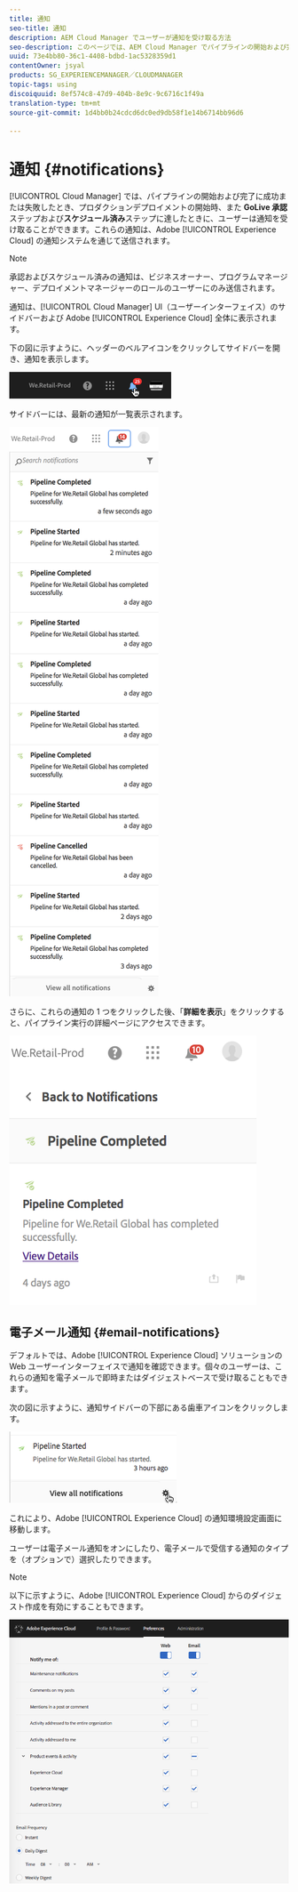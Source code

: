 ```yaml
---
title: 通知
seo-title: 通知
description: AEM Cloud Manager でユーザーが通知を受け取る方法
seo-description: このページでは、AEM Cloud Manager でパイプラインの開始および完了に成功または失敗したときにユーザーが通知を受け取る方法について説明します。
uuid: 73e4bb80-36c1-4408-bdbd-1ac5328359d1
contentOwner: jsyal
products: SG_EXPERIENCEMANAGER／CLOUDMANAGER
topic-tags: using
discoiquuid: 8ef574c8-47d9-404b-8e9c-9c6716c1f49a
translation-type: tm+mt
source-git-commit: 1d4bb0b24cdcd6dc0ed9db58f1e14b6714bb96d6

---
```



# 通知 {#notifications}

[!UICONTROL Cloud Manager] では、パイプラインの開始および完了に成功または失敗したとき、プロダクションデプロイメントの開始時、また **GoLive 承認**&#x200B;ステップおよび&#x200B;**スケジュール済み**&#x200B;ステップに達したときに、ユーザーは通知を受け取ることができます。これらの通知は、Adobe [!UICONTROL Experience Cloud] の通知システムを通じて送信されます。

>[!NOTE]
>
>承認およびスケジュール済みの通知は、ビジネスオーナー、プログラムマネージャー、デプロイメントマネージャーのロールのユーザーにのみ送信されます。

通知は、[!UICONTROL Cloud Manager] UI（ユーザーインターフェイス）のサイドバーおよび Adobe [!UICONTROL Experience Cloud] 全体に表示されます。

下の図に示すように、ヘッダーのベルアイコンをクリックしてサイドバーを開き、通知を表示します。

![](assets/image2018-7-12_11-52-40.png)

サイドバーには、最新の通知が一覧表示されます。

![](assets/screen_shot_2018-07-20at91406pm.png)

さらに、これらの通知の 1 つをクリックした後、「**詳細を表示**」をクリックすると、パイプライン実行の詳細ページにアクセスできます。

![](assets/screen_shot_2018-08-14at43503pm.png)

## 電子メール通知 {#email-notifications}

デフォルトでは、Adobe [!UICONTROL Experience Cloud] ソリューションの Web ユーザーインターフェイスで通知を確認できます。個々のユーザーは、これらの通知を電子メールで即時またはダイジェストベースで受け取ることもできます｡

次の図に示すように、通知サイドバーの下部にある歯車アイコンをクリックします。

![](assets/image2018-7-12_12-8-19.png)

これにより、Adobe [!UICONTROL Experience Cloud] の通知環境設定画面に移動します。

ユーザーは電子メール通知をオンにしたり、電子メールで受信する通知のタイプを（オプションで）選択したりできます。

>[!NOTE]
>
>以下に示すように、Adobe [!UICONTROL Experience Cloud] からのダイジェスト作成を有効にすることもできます。

![](assets/image2018-7-12_12-10-51.png)
